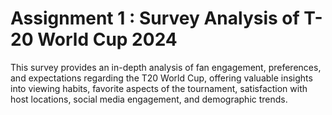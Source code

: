 # Assignment 1 : Survey Analysis of T-20 World Cup 2024

This survey provides an in-depth analysis of fan engagement, preferences, and expectations regarding the T20 World Cup, offering valuable insights into viewing habits, favorite aspects of the tournament, satisfaction with host locations, social media engagement, and demographic trends.
